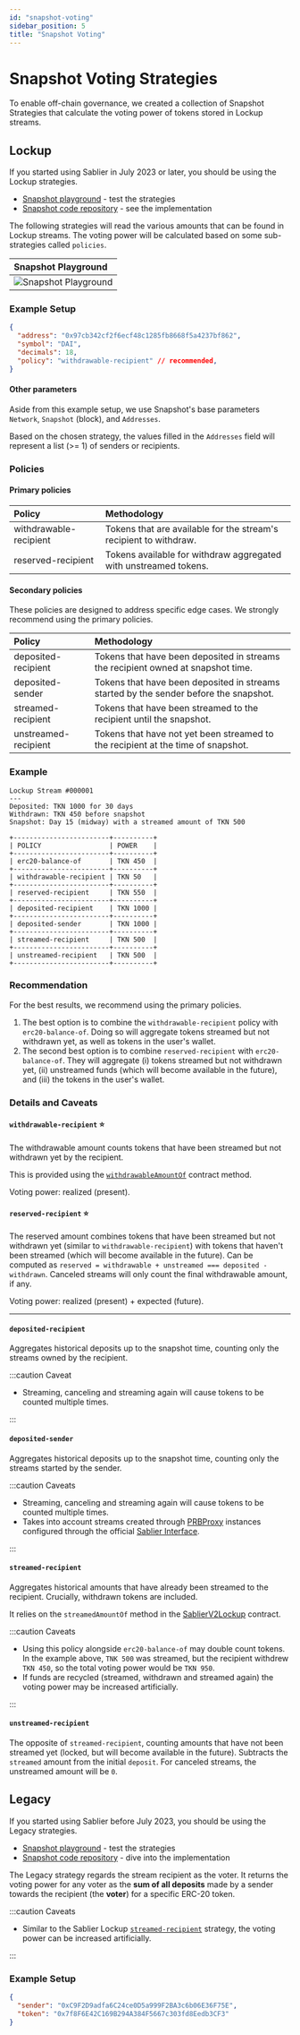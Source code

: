 ```yaml
---
id: "snapshot-voting"
sidebar_position: 5
title: "Snapshot Voting"
---
```


# Snapshot Voting Strategies

To enable off-chain governance, we created a collection of Snapshot Strategies that calculate the voting power of tokens
stored in Lockup streams.

## Lockup

If you started using Sablier in July 2023 or later, you should be using the Lockup strategies.

- [Snapshot playground](https://snapshot.org/#/playground/sablier-v2) - test the strategies
- [Snapshot code repository](https://github.com/snapshot-labs/snapshot-strategies/tree/master/src/strategies/sablier-v2) -
  see the implementation

The following strategies will read the various amounts that can be found in Lockup streams. The voting power will be
calculated based on some sub-strategies called `policies`.

| Snapshot Playground                                   |
| :---------------------------------------------------- |
| ![Snapshot Playground](/img/snapshot/playground.webp) |

### Example Setup

```json
{
  "address": "0x97cb342cf2f6ecf48c1285fb8668f5a4237bf862",
  "symbol": "DAI",
  "decimals": 18,
  "policy": "withdrawable-recipient" // recommended,
}
```

#### Other parameters

Aside from this example setup, we use Snapshot's base parameters `Network`, `Snapshot` (block), and `Addresses`.

Based on the chosen strategy, the values filled in the `Addresses` field will represent a list (>= 1) of senders or
recipients.

### Policies

#### Primary policies

| Policy                 | Methodology                                                       |
| :--------------------- | :---------------------------------------------------------------- |
| withdrawable-recipient | Tokens that are available for the stream's recipient to withdraw. |
| reserved-recipient     | Tokens available for withdraw aggregated with unstreamed tokens.  |

#### Secondary policies

These policies are designed to address specific edge cases. We strongly recommend using the primary policies.

| Policy               | Methodology                                                                           |
| :------------------- | :------------------------------------------------------------------------------------ |
| deposited-recipient  | Tokens that have been deposited in streams the recipient owned at snapshot time.      |
| deposited-sender     | Tokens that have been deposited in streams started by the sender before the snapshot. |
| streamed-recipient   | Tokens that have been streamed to the recipient until the snapshot.                   |
| unstreamed-recipient | Tokens that have not yet been streamed to the recipient at the time of snapshot.      |

### Example

```text
Lockup Stream #000001
---
Deposited: TKN 1000 for 30 days
Withdrawn: TKN 450 before snapshot
Snapshot: Day 15 (midway) with a streamed amount of TKN 500

+------------------------+----------+
| POLICY                 | POWER    |
+------------------------+----------+
| erc20-balance-of       | TKN 450  |
+------------------------+----------+
| withdrawable-recipient | TKN 50   |
+------------------------+----------+
| reserved-recipient     | TKN 550  |
+------------------------+----------+
| deposited-recipient    | TKN 1000 |
+------------------------+----------+
| deposited-sender       | TKN 1000 |
+------------------------+----------+
| streamed-recipient     | TKN 500  |
+------------------------+----------+
| unstreamed-recipient   | TKN 500  |
+------------------------+----------+
```

### Recommendation

For the best results, we recommend using the primary policies.

1. The best option is to combine the `withdrawable-recipient` policy with `erc20-balance-of`. Doing so will aggregate
   tokens streamed but not withdrawn yet, as well as tokens in the user's wallet.
2. The second best option is to combine `reserved-recipient` with `erc20-balance-of`. They will aggregate (i) tokens
   streamed but not withdrawn yet, (ii) unstreamed funds (which will become available in the future), and (iii) the
   tokens in the user's wallet.

### Details and Caveats

#### `withdrawable-recipient` ⭐️

The withdrawable amount counts tokens that have been streamed but not withdrawn yet by the recipient.

This is provided using the
[`withdrawableAmountOf`](/reference/lockup/contracts/abstracts/abstract.SablierLockupBase#withdrawableamountof) contract
method.

Voting power: realized (present).

#### `reserved-recipient` ⭐️

The reserved amount combines tokens that have been streamed but not withdrawn yet (similar to `withdrawable-recipient`)
with tokens that haven't been streamed (which will become available in the future). Can be computed as
`reserved = withdrawable + unstreamed === deposited - withdrawn`. Canceled streams will only count the final
withdrawable amount, if any.

Voting power: realized (present) + expected (future).

---

#### `deposited-recipient`

Aggregates historical deposits up to the snapshot time, counting only the streams owned by the recipient.

:::caution Caveat

- Streaming, canceling and streaming again will cause tokens to be counted multiple times.

:::

#### `deposited-sender`

Aggregates historical deposits up to the snapshot time, counting only the streams started by the sender.

:::caution Caveats

- Streaming, canceling and streaming again will cause tokens to be counted multiple times.
- Takes into account streams created through [PRBProxy](/reference/lockup/contracts/contract.SablierBatchLockup)
  instances configured through the official [Sablier Interface](https://app.sablier.com/).

:::

#### `streamed-recipient`

Aggregates historical amounts that have already been streamed to the recipient. Crucially, withdrawn tokens are
included.

It relies on the `streamedAmountOf` method in the
[SablierV2Lockup](/reference/lockup/contracts/abstracts/abstract.SablierLockupBase#streamedamountof) contract.

:::caution Caveats

- Using this policy alongside `erc20-balance-of` may double count tokens. In the example above, `TNK 500` was streamed,
  but the recipient withdrew `TKN 450`, so the total voting power would be `TKN 950`.
- If funds are recycled (streamed, withdrawn and streamed again) the voting power may be increased artificially.

:::

#### `unstreamed-recipient`

The opposite of `streamed-recipient`, counting amounts that have not been streamed yet (locked, but will become
available in the future). Subtracts the `streamed` amount from the initial `deposit`. For canceled streams, the
unstreamed amount will be `0`.

## Legacy

If you started using Sablier before July 2023, you should be using the Legacy strategies.

- [Snapshot playground](https://snapshot.org/#/playground/sablier-v1-deposit) - test the strategies
- [Snapshot code repository](https://github.com/snapshot-labs/snapshot-strategies/tree/master/src/strategies/sablier-v1-deposit) -
  dive into the implementation

The Legacy strategy regards the stream recipient as the voter. It returns the voting power for any voter as the **sum of
all deposits** made by a sender towards the recipient (the **voter**) for a specific ERC-20 token.

:::caution Caveats

- Similar to the Sablier Lockup [`streamed-recipient`](#streamed-recipient) strategy, the voting power can be increased
  artificially.

:::

### Example Setup

```json
{
  "sender": "0xC9F2D9adfa6C24ce0D5a999F2BA3c6b06E36F75E",
  "token": "0x7f8F6E42C169B294A384F5667c303fd8Eedb3CF3"
}
```

